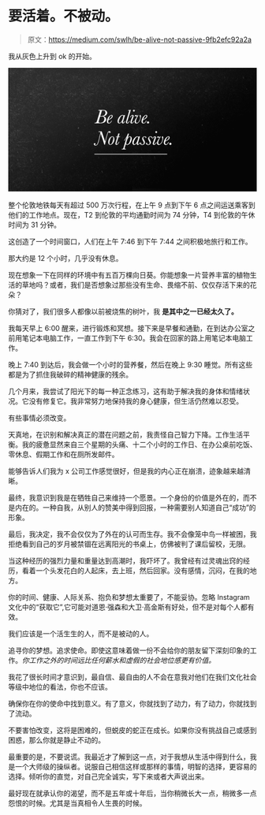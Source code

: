 # 要活着。不被动。

> 原文：<https://medium.com/swlh/be-alive-not-passive-9fb2efc92a2a>

我从灰色上升到 ok 的开始。

![](img/1e863e33586bb9aa27da2c0aa8ed1d5b.png)

整个伦敦地铁每天有超过 500 万次行程，在上午 9 点到下午 6 点之间运送乘客到他们的工作地点。现在，T2 到伦敦的平均通勤时间为 74 分钟，T4 到伦敦的午休时间为 31 分钟。

这创造了一个时间窗口，人们在上午 7:46 到下午 7:44 之间积极地旅行和工作。

那大约是 12 个小时，几乎没有休息。

现在想象一下在同样的环境中有五百万棵向日葵。你能想象一片营养丰富的植物生活的草地吗？或者，我们是否想象过那些没有生命、畏缩不前、仅仅存活下来的花朵？

你猜对了，我们很多人都像以前被烧焦的树叶，我 **是其中之一已经太久了。**

我每天早上 6:00 醒来，进行锻炼和冥想。接下来是早餐和通勤，在到达办公室之前用笔记本电脑工作，一直工作到下午 6:30。我会在回家的路上用笔记本电脑工作。

晚上 7:40 到达后，我会做一个小时的营养餐，然后在晚上 9:30 睡觉。所有这些都是为了抓住我破碎的精神健康的残余。

几个月来，我尝试了阳光下的每一种正念练习，这有助于解决我的身体和情绪状况。它没有修复它。我非常努力地保持我的身心健康，但生活仍然难以忍受。

有些事情必须改变。

天真地，在识别和解决真正的潜在问题之前，我责怪自己智力下降。工作生活平衡。我的疲惫显然来自三个星期的头痛、十二个小时的工作日、在办公桌前吃饭、零休息、假期工作和在厕所发邮件。

能够告诉人们我为 x 公司工作感觉很好，但是我的内心正在崩溃，迹象越来越清晰。

最终，我意识到我是在牺牲自己来维持一个愿景。一个身份的价值是外在的，而不是内在的。一种自我，从别人的赞美中得到回报，一种需要别人知道自己“成功”的形象。

最后，我决定，我不会仅仅为了外在的认可而生存。我不会像笼中鸟一样被困，我拒绝看到自己的岁月被禁锢在远离阳光的书桌上，仿佛被判了课后留校，无限。

当这种经历的强烈力量和重量达到高潮时，我吓坏了。我曾经有过灵魂出窍的经历，看着一个头发花白的人起床，去上班，然后回家。没有感情，沉闷，在我的地方。

你的时间、健康、人际关系、抱负和梦想太重要了，不能妥协。忽略 Instagram 文化中的“获取它”,它可能对道恩·强森和大卫·高金斯有好处，但不是对每个人都有效。

我们应该是一个活生生的人，而不是被动的人。

追寻你的梦想。追求使命。即使这意味着做一份不会给你的朋友留下深刻印象的工作。*你工作之外的时间远比任何薪水和虚假的社会地位感更有价值。*

我花了很长时间才意识到，最自信、最自由的人不会在意我对他们在我们文化社会等级中地位的看法，你也不应该。

确保你在你的使命中找到意义。有了意义，你就找到了动力，有了动力，你就找到了流动。

不要害怕改变，这将是困难的，但蜕皮的蛇正在成长。如果你没有挑战自己或感到困惑，那么你就是静止不动的。

最重要的是，不要说谎。我最近才了解到这一点，对于我想从生活中得到什么，我是一个大师级的操纵者。说服自己相信这样或那样的事情，明智的选择，更容易的选择。倾听你的直觉，对自己完全诚实，写下来或者大声说出来。

最好现在就承认你的渴望，而不是五年或十年后，当你稍微长大一点，稍微多一点怨恨的时候。尤其是当真相令人生畏的时候。